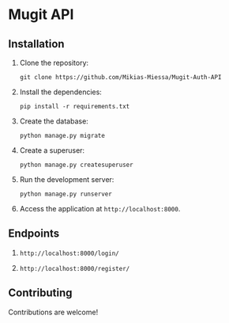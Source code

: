 # Mugit API


## Installation

1. Clone the repository:

   `git clone https://github.com/Mikias-Miessa/Mugit-Auth-API`

2. Install the dependencies:

    `pip install -r requirements.txt`

3. Create the database:

    `python manage.py migrate`

4. Create a superuser:

    `python manage.py createsuperuser`

5. Run the development server:

    `python manage.py runserver`


6. Access the application at `http://localhost:8000`.

## Endpoints

1. `http://localhost:8000/login/`

2. `http://localhost:8000/register/`

## Contributing

Contributions are welcome!

